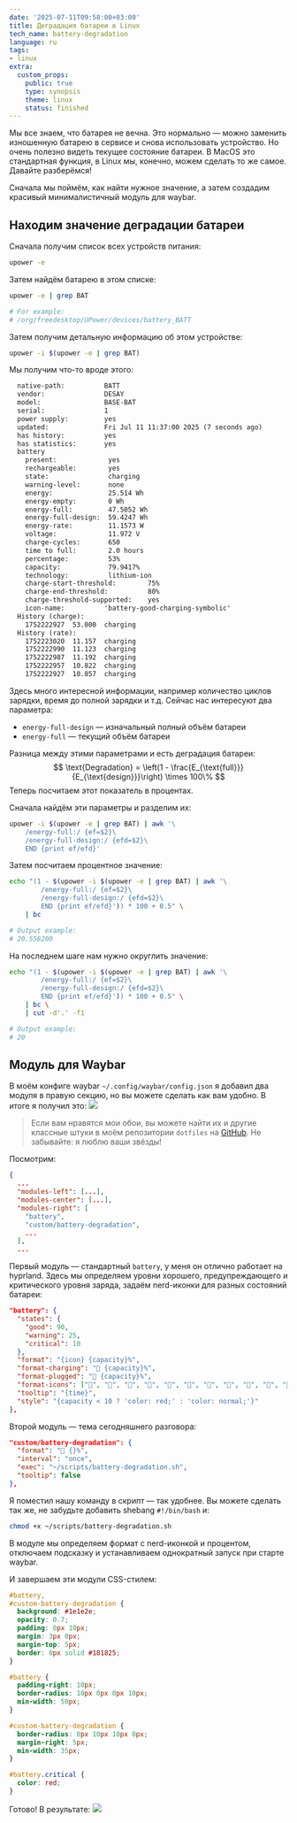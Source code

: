 ```yaml
---
date: '2025-07-11T09:58:00+03:00'
title: Деградация батареи в Linux
tech_name: battery-degradation
language: ru
tags:
- linux
extra:
  custom_props:
    public: true
    type: synopsis
    theme: linux
    status: finished
---
```


Мы все знаем, что батарея не вечна. Это нормально — можно заменить изношенную батарею в сервисе и снова использовать устройство. Но очень полезно видеть текущее состояние батареи. В MacOS это стандартная функция, в Linux мы, конечно, можем сделать то же самое. Давайте разберёмся!

Сначала мы поймём, как найти нужное значение, а затем создадим красивый минималистичный модуль для waybar.

## Находим значение деградации батареи

Сначала получим список всех устройств питания:
```sh
upower -e
```

Затем найдём батарею в этом списке:
```sh
upower -e | grep BAT

# For example:
# /org/freedesktop/UPower/devices/battery_BATT
```

Затем получим детальную информацию об этом устройстве:
```sh
upower -i $(upower -e | grep BAT)
```

Мы получим что-то вроде этого:
```txt
  native-path:          BATT
  vendor:               DESAY
  model:                BASE-BAT
  serial:               1
  power supply:         yes
  updated:              Fri Jul 11 11:37:00 2025 (7 seconds ago)
  has history:          yes
  has statistics:       yes
  battery
    present:             yes
    rechargeable:        yes
    state:               charging
    warning-level:       none
    energy:              25.514 Wh
    energy-empty:        0 Wh
    energy-full:         47.5052 Wh
    energy-full-design:  59.4247 Wh
    energy-rate:         11.1573 W
    voltage:             11.972 V
    charge-cycles:       650
    time to full:        2.0 hours
    percentage:          53%
    capacity:            79.9417%
    technology:          lithium-ion
    charge-start-threshold:        75%
    charge-end-threshold:          80%
    charge-threshold-supported:    yes
    icon-name:          'battery-good-charging-symbolic'
  History (charge):
    1752222927	53.000	charging
  History (rate):
    1752223020	11.157	charging
    1752222990	11.123	charging
    1752222987	11.192	charging
    1752222957	10.822	charging
    1752222927	10.857	charging
```

Здесь много интересной информации, например количество циклов зарядки, время до полной зарядки и т.д. Сейчас нас интересуют два параметра:
- `energy-full-design` — изначальный полный объём батареи
- `energy-full` — текущий объём батареи

Разница между этими параметрами и есть деградация батареи:
$$
\text{Degradation} = \left(1 - \frac{E_{\text{full}}}{E_{\text{design}}}\right) \times 100\%
$$
Теперь посчитаем этот показатель в процентах. 

Сначала найдём эти параметры и разделим их:
```sh
upower -i $(upower -e | grep BAT) | awk '\
	/energy-full:/ {ef=$2}\
	/energy-full-design:/ {efd=$2}\
	END {print ef/efd}'
```

Затем посчитаем процентное значение:
```sh
echo "(1 - $(upower -i $(upower -e | grep BAT) | awk '\
        /energy-full:/ {ef=$2}\
        /energy-full-design:/ {efd=$2}\
        END {print ef/efd}')) * 100 + 0.5" \
	| bc

# Output example:
# 20.558200
```

На последнем шаге нам нужно округлить значение:
```sh
echo "(1 - $(upower -i $(upower -e | grep BAT) | awk '\
        /energy-full:/ {ef=$2}\
        /energy-full-design:/ {efd=$2}\
        END {print ef/efd}')) * 100 + 0.5" \
	| bc \
	| cut -d'.' -f1

# Output example:
# 20
```

## Модуль для Waybar
В моём конфиге waybar <code><span class="tilde">~</span>/.config/waybar/config.json</code> я добавил два модуля в правую секцию, но вы можете сделать как вам удобно. В итоге я получил это:
![](/images/battery-waybar-module.png)
> Если вам нравятся мои обои, вы можете найти их и другие классные штуки в моём репозитории `dotfiles` на [GitHub](https://github.com/alchemmist/dotfiles/tree/main/wallpapers). Не забывайте: я люблю ваши звёзды!

Посмотрим:
```json
{
  ...
  "modules-left": [...],
  "modules-center": [...],
  "modules-right": [
    "battery",
    "custom/battery-degradation",
	...
  ],
  ...
```

Первый модуль — стандартный `battery`, у меня он отлично работает на hyprland. Здесь мы определяем уровни хорошего, предупреждающего и критического уровня заряда, задаём nerd-иконки для разных состояний батареи:
```json
"battery": {
  "states": {
    "good": 90,
    "warning": 25,
    "critical": 10
  },
  "format": "{icon} {capacity}%",
  "format-charging": " {capacity}%",
  "format-plugged": " {capacity}%",
  "format-icons": ["󰂎", "󰁺", "󰁻", "󰁼", "󰁽", "󰁾", "󰁿", "󰂀", "󰂁", "󰂂", "󰁹"],
  "tooltip": "{time}",
  "style": "{capacity < 10 ? 'color: red;' : 'color: normal;'}"
},
```

Второй модуль — тема сегодняшнего разговора:
```json
"custom/battery-degradation": {
  "format": " {}%",
  "interval": "once",
  "exec": "~/scripts/battery-degradation.sh",
  "tooltip": false
},
```

Я поместил нашу команду в скрипт — так удобнее. Вы можете сделать так же, не забудьте добавить shebang `#!/bin/bash` и:
```sh
chmod +x ~/scripts/battery-degradation.sh
```

В модуле мы определяем формат с nerd-иконкой и процентом, отключаем подсказку и устанавливаем однократный запуск при старте waybar. 

И завершаем эти модули CSS-стилем:
```css
#battery,
#custom-battery-degradation {
  background: #1e1e2e;
  opacity: 0.7;
  padding: 0px 10px;
  margin: 3px 0px;
  margin-top: 5px;
  border: 0px solid #181825;
}

#battery {
  padding-right: 10px;
  border-radius: 10px 0px 0px 10px;
  min-width: 50px;
}

#custom-battery-degradation {
  border-radius: 0px 10px 10px 0px;
  margin-right: 5px;
  min-width: 35px;
}

#battery.critical {
  color: red;
}
```

Готово! В результате: 
![](/images/waybar-battery-module-2.png)